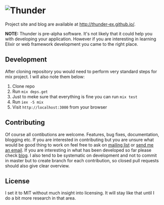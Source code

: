 ![Thunder](https://raw.github.com/thunder-ex/thunder-ex.github.io/master/images/logo.png)
=========

Project site and blog are available at http://thunder-ex.github.io/.

**NOTE:** Thunder is pre-alpha software. It's not likely that it could help you with developing your application. However if you are interesting in learning Elixir or web framework development you came to the right place.

## Development

After cloning repository you would need to perform very standard steps for mix project. I will also note them below:

1. Clone repo
2. Run `mix deps.get`
3. Just to meke sure that everything is fine you can run `mix test`
3. Run `iex -S mix`
4. Visit `http://localhost:3000` from your browser

## Contributing

Of course all contibutions are welcome. Features, bug fixes, documentation, blogging etc. If you are interested in contributing but you are unsure what would be good thing to work on feel free to ask on [mailing list](https://groups.google.com/forum/#!forum/thunder-talk) or [send me an email](https://github.com/darkofabijan). If you are interesting in what has been developed so far please check [blog](http://thunder-ex.github.io/). I also tend to be systematic on development and not to commit in master but to create branch for each contribution, so closed pull requests should also give clear overview. 

## License

I set it to MIT without much insight into licensing. It will stay like that until I do a bit more research in that area.
